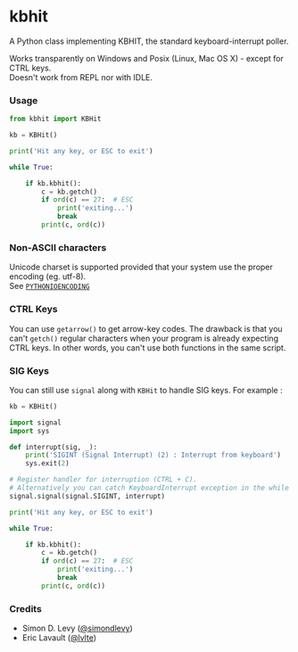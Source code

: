 # kbhit
A Python class implementing KBHIT, the standard keyboard-interrupt poller.

Works transparently on Windows and Posix (Linux, Mac OS X) - except for CTRL keys.  
Doesn't work from REPL nor with IDLE.


### Usage

```python
from kbhit import KBHit

kb = KBHit()

print('Hit any key, or ESC to exit')

while True:

    if kb.kbhit():
        c = kb.getch()
        if ord(c) == 27:  # ESC
            print('exiting...')
            break
        print(c, ord(c))
```

### Non-ASCII characters

Unicode charset is supported provided that your system use the proper encoding (eg. utf-8).  
See [`PYTHONIOENCODING`](https://docs.python.org/3/using/cmdline.html#envvar-PYTHONIOENCODING)

### CTRL Keys

You can use `getarrow()` to get arrow-key codes. The drawback is that you can't `getch()` regular characters when your program is already expecting CTRL keys.
In other words, you can't use both functions in the same script.

### SIG Keys

You can still use `signal` along with `KBHit` to handle SIG keys. For example :
```python
kb = KBHit()

import signal
import sys

def interrupt(sig, _):
    print('SIGINT (Signal Interrupt) (2) : Interrupt from keyboard')
    sys.exit(2)

# Register handler for interruption (CTRL + C).
# Alternatively you can catch KeyboardInterrupt exception in the while loop.
signal.signal(signal.SIGINT, interrupt)

print('Hit any key, or ESC to exit')

while True:

    if kb.kbhit():
        c = kb.getch()
        if ord(c) == 27:  # ESC
            print('exiting...')
            break
        print(c, ord(c))
```

### Credits

- Simon D. Levy ([@simondlevy](https://github.com/simondlevy))
- Eric Lavault ([@lvlte](https://github.com/lvlte))
